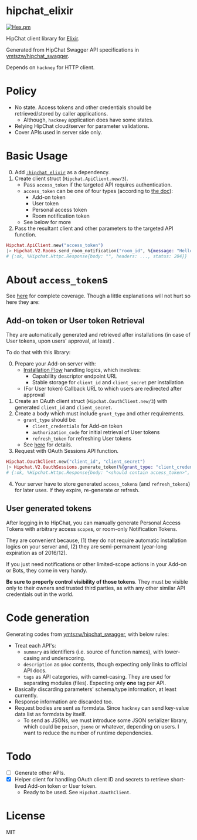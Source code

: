 # hipchat_elixir

[![Hex.pm](https://img.shields.io/hexpm/v/hipchat_elixir.svg)](https://hex.pm/packages/hipchat_elixir)

HipChat client library for [Elixir](http://elixir-lang.org).

Generated from HipChat Swagger API specifications in [ymtszw/hipchat_swagger](https://github.com/ymtszw/hipchat_swagger).

Depends on `hackney` for HTTP client.

# Policy

- No state. Access tokens and other credentials should be retrieved/stored by caller applications.
    - Although, `hackney` application does have some states.
- Relying HipChat cloud/server for parameter validations.
- Cover APIs used in server side only.

# Basic Usage

0. Add [`:hipchat_elixir`](https://hex.pm/packages/hipchat_elixir) as a dependency.
1. Create client struct (`Hipchat.ApiClient.new/3`).
    - Pass `access_token` if the targeted API requires authentication.
    - `access_token` can be one of four types (according to
      [the doc](https://developer.atlassian.com/hipchat/guide/hipchat-rest-api/api-access-tokens)):
        - Add-on token
        - User token
        - Personal access token
        - Room notification token
    - See below for more
2. Pass the resultant client and other parameters to the targeted API function.

  ```elixir
  Hipchat.ApiClient.new("access_token")
  |> Hipchat.V2.Rooms.send_room_notification("room_id", %{message: "Hello HipChat!"})
  # {:ok, %Hipchat.Httpc.Response{body: "", headers: ..., status: 204}}
  ```

# About `access_token`s

See [here](https://developer.atlassian.com/hipchat/guide/hipchat-rest-api/api-access-tokens) for complete coverage.
Though a little explanations will not hurt so here they are:

## Add-on token or User token Retrieval

They are automatically generated and retrieved after installations (in case of User tokens, upon users' approval, at least) .

To do that with this library:

0. Prepare your Add-on server with:
    - [Installation Flow](https://developer.atlassian.com/hipchat/guide/installation-flow) handling logics,
      which involves:
        - Capability descriptor endpoint URL
        - Stable storage for `client_id` and `client_secret` per installation
    - (For User token) Callback URL to which users are redirected after approval
1. Create an OAuth client struct (`Hipchat.OauthClient.new/3`) with generated `client_id` and `client_secret`.
2. Create a body which must include `grant_type` and other requirements.
    - `grant_type` should be:
        - `client_credentials` for Add-on token
        - `authorization_code` for initial retrieval of User tokens
        - `refresh_token` for refreshing User tokens
    - See [here](https://developer.atlassian.com/hipchat/guide/hipchat-rest-api/api-access-tokens) for details.
3. Request with OAuth Sessions API function.

  ```elixir
  Hipchat.OauthClient.new("client_id", "client_secret")
  |> Hipchat.V2.OauthSessions.generate_token(%{grant_type: "client_credentials", scope: "send_notification"})
  # {:ok, %Hipchat.Httpc.Response{body: "<should contain access_token>", headers: ..., status: 200}}
  ```

4. Your server have to store generated `access_token`s (and `refresh_token`s) for later uses. If they expire, re-generate or refresh.

## User generated tokens

After logging in to HipChat, you can manually generate Personal Access Tokens with arbitrary access `scope`s,
or room-only Notification Tokens.

They are convenient because,
(1) they do not require automatic installation logics on your server and,
(2) they are semi-permanent (year-long expiration as of 2016/12).

If you just need notifications or other limited-scope actions in your Add-on or Bots,
they come in very handy.

**Be sure to properly control visibility of those tokens**.
They must be visible only to their owners and trusted third parties, as with any other similar API credentials out in the world.

# Code generation

Generating codes from [ymtszw/hipchat_swagger](https://github.com/ymtszw/hipchat_swagger), with below rules:

- Treat each API's:
    - `summary` as identifiers (i.e. source of function names), with lower-casing and underscoring.
    - `description` as `@doc` contents, though expecting only links to official API docs.
    - `tags` as API categories, with camel-casing. They are used for separating modules (files). Expecting only **one** tag per API.
- Basically discarding parameters' schema/type information, at least currently.
- Response information are discarded too.
- Request bodies are sent as formdata. Since `hackney` can send key-value data list as formdata by itself.
    - To send as JSONs, we must introduce some JSON serializer library, which could be `poison`, `jsone` or whatever, depending on users.
      I want to reduce the number of runtime dependencies.

# Todo

- [ ] Generate other APIs.
- [x] Helper client for handling OAuth client ID and secrets to retrieve short-lived Add-on token or User token.
    - Ready to be used. See `Hipchat.OauthClient`.

# License

MIT
